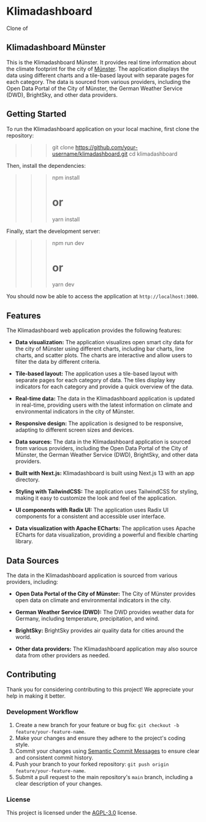 # Klimadashboard
Clone of 
## Klimadashboard Münster

This is the Klimadashboard Münster. It provides real time information about the climate footprint for the city of [Münster](https://en.wikipedia.org/wiki/M%C3%BCnster). The application displays the data using different charts and a tile-based layout with separate pages for each category. The data is sourced from various providers, including the Open Data Portal of the City of Münster, the German Weather Service (DWD), BrightSky, and other data providers.

## Getting Started

To run the Klimadashboard application on your local machine, first clone the repository:

> > > git clone https://github.com/your-username/klimadashboard.git
> > > cd klimadashboard

Then, install the dependencies:

> > > npm install
> > >
> > > # or
> > >
> > > yarn install

Finally, start the development server:

> > > npm run dev
> > >
> > > # or
> > >
> > > yarn dev

You should now be able to access the application at `http://localhost:3000`.

## Features

The Klimadashboard web application provides the following features:

- **Data visualization:** The application visualizes open smart city data for the city of Münster using different charts, including bar charts, line charts, and scatter plots. The charts are interactive and allow users to filter the data by different criteria.

- **Tile-based layout:** The application uses a tile-based layout with separate pages for each category of data. The tiles display key indicators for each category and provide a quick overview of the data.

- **Real-time data:** The data in the Klimadashboard application is updated in real-time, providing users with the latest information on climate and environmental indicators in the city of Münster.

- **Responsive design:** The application is designed to be responsive, adapting to different screen sizes and devices.

- **Data sources:** The data in the Klimadashboard application is sourced from various providers, including the Open Data Portal of the City of Münster, the German Weather Service (DWD), BrightSky, and other data providers.

- **Built with Next.js:** Klimadashboard is built using Next.js 13 with an app directory.

- **Styling with TailwindCSS:** The application uses TailwindCSS for styling, making it easy to customize the look and feel of the application.

- **UI components with Radix UI:** The application uses Radix UI components for a consistent and accessible user interface.

- **Data visualization with Apache ECharts:** The application uses Apache ECharts for data visualization, providing a powerful and flexible charting library.

## Data Sources

The data in the Klimadashboard application is sourced from various providers, including:

- **Open Data Portal of the City of Münster:** The City of Münster provides open data on climate and environmental indicators in the city.

- **German Weather Service (DWD):** The DWD provides weather data for Germany, including temperature, precipitation, and wind.

- **BrightSky:** BrightSky provides air quality data for cities around the world.

- **Other data providers:** The Klimadashboard application may also source data from other providers as needed.

## Contributing

Thank you for considering contributing to this project! We appreciate your help in making it better.

### Development Workflow

1. Create a new branch for your feature or bug fix: `git checkout -b feature/your-feature-name`.
2. Make your changes and ensure they adhere to the project's coding style.
3. Commit your changes using [Semantic Commit Messages](https://semantic-release.gitbook.io/semantic-release/#commit-message-format) to ensure clear and consistent commit history.
4. Push your branch to your forked repository: `git push origin feature/your-feature-name`.
5. Submit a pull request to the main repository's `main` branch, including a clear description of your changes.

### License

This project is licensed under the [AGPL-3.0](https://www.gnu.org/licenses/agpl-3.0.en.html) license.
